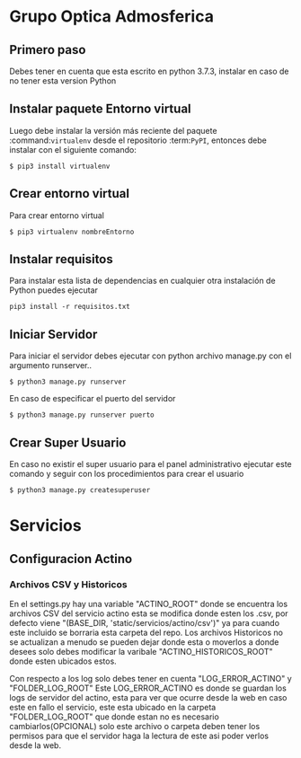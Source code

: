 # Grupo Optica Admosferica

## Primero paso
Debes tener en cuenta que esta escrito en python 3.7.3, instalar en caso de no tener esta version Python

## Instalar paquete Entorno virtual
Luego debe instalar la versión más reciente del paquete :command:`virtualenv` desde el repositorio :term:`PyPI`, entonces debe instalar con el siguiente comando:
```
$ pip3 install virtualenv
```

## Crear entorno virtual
Para crear entorno virtual
```
$ pip3 virtualenv nombreEntorno
```

## Instalar requisitos
Para instalar esta lista de dependencias en cualquier otra instalación de Python puedes ejecutar
```
pip3 install -r requisitos.txt
```

## Iniciar Servidor
Para iniciar el servidor debes ejecutar con python archivo manage.py con el argumento runserver..
```
$ python3 manage.py runserver
```
En caso de especificar el puerto del servidor

```
$ python3 manage.py runserver puerto
```

## Crear Super Usuario
En caso no existir el super usuario para el panel administrativo ejecutar este comando y seguir con los procedimientos para crear el usuario
```
$ python3 manage.py createsuperuser
```
# Servicios
## Configuracion Actino
### Archivos CSV y Historicos
En el settings.py hay una variable "ACTINO_ROOT" donde se encuentra los archivos CSV del servicio actino esta se modifica donde esten los .csv, por defecto viene "(BASE_DIR, 'static/servicios/actino/csv')" ya para cuando este incluido se borraria esta carpeta del repo.
Los archivos Historicos no se actualizan a menudo se pueden dejar donde esta o moverlos a donde desees solo debes modificar  la varibale "ACTINO_HISTORICOS_ROOT" donde esten ubicados estos.

Con respecto a los log solo debes tener en cuenta "LOG_ERROR_ACTINO" y "FOLDER_LOG_ROOT"
Este LOG_ERROR_ACTINO es donde se guardan los logs de servidor del actino, esta para ver que ocurre desde la web en caso este en fallo el servicio, este esta ubicado en la carpeta "FOLDER_LOG_ROOT" que donde estan no es necesario cambiarlos(OPCIONAL) solo este archivo o carpeta deben tener los permisos para que el servidor haga la lectura de este asi poder verlos desde la web.
 
